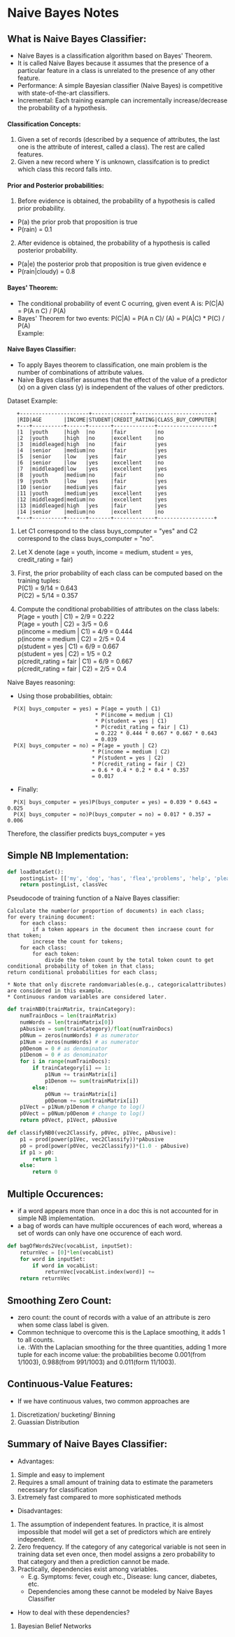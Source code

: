 # Naive Bayes Notes

## What is Naive Bayes Classifier:

- Naive Bayes is a classification algorithm based on Bayes' Theorem.
- It is called Naive Bayes because it assumes that the presence of a particular feature in a class is unrelated to the presence of any other feature.
- Performance: A simple Bayesian classifier (Naive Bayes) is competitive with state-of-the-art classifiers.
- Incremental: Each training example can incrementally increase/decrease the probability of a hypothesis.

#### Classification Concepts:

1. Given a set of records (described by a sequence of attributes, the last one is the attribute of interest, called a class). The rest are called features.
2. Given a new record where Y is unknown, classifcation is to predict which class this record falls into.

#### Prior and Posterior probabilities:

1. Before evidence is obtained, the probability of a hypothesis is called prior probability.

- P(a) the prior prob that proposition is true
- P(rain) = 0.1

2. After evidence is obtained, the probability of a hypothesis is called posterior probability.

- P(a|e) the posterior prob that proposition is true given evidence e
- P(rain|cloudy) = 0.8

#### Bayes' Theorem:

- The conditional probability of event C ocurring, given event A is:
  P(C|A) = P(A n C) / P(A)
- Bayes' Theorem for two events:
  P(C|A) = P(A n C)/ (A) = P(A|C) \* P(C) / P(A) </br>
  Example:

#### Naive Bayes Classifier:

- To apply Bayes theorem to classification, one main problem is the number of combinations of attribute values.
- Naive Bayes classifier assumes that the effect of the value of a predictor (x) on a given class (y) is independent of the values of other predictors.

Dataset Example:

```
   +----------------------+-------------+-------------------------+
   |RID|AGE       |INCOME|STUDENT|CREDIT_RATING|CLASS_BUY_COMPUTER|
   +---+----------+------+-------+-------------+------------------+
   |1  |youth     |high  |no     |fair         |no
   |2  |youth     |high  |no     |excellent    |no
   |3  |middleaged|high  |no     |fair         |yes
   |4  |senior    |medium|no     |fair         |yes
   |5  |senior    |low   |yes    |fair         |yes
   |6  |senior    |low   |yes    |excellent    |no
   |7  |middleaged|low   |yes    |excellent    |yes
   |8  |youth     |medium|no     |fair         |no
   |9  |youth     |low   |yes    |fair         |yes
   |10 |senior    |medium|yes    |fair         |yes
   |11 |youth     |medium|yes    |excellent    |yes
   |12 |middleaged|medium|no     |excellent    |yes
   |13 |middleaged|high  |yes    |fair         |yes
   |14 |senior    |medium|no     |excellent    |no
   +---+----------+------+-------+-------------+------------------+
```

1. Let C1 correspond to the class buys_computer = "yes" and C2 correspond to the class buys_computer = "no". </br>

2. Let X denote (age = youth, income = medium, student = yes, credit_rating = fair) </br>

3. First, the prior probability of each class can be computed based on the training tuples: </br>
   P(C1) = 9/14 = 0.643 </br>
   P(C2) = 5/14 = 0.357 </br>

4. Compute the conditional probabilities of attributes on the class labels:
   P(age = youth | C1) = 2/9 = 0.222 </br>
   P(age = youth | C2) = 3/5 = 0.6 </br>
   p(income = medium | C1) = 4/9 = 0.444 </br>
   p(income = medium | C2) = 2/5 = 0.4 </br>
   p(student = yes | C1) = 6/9 = 0.667 </br>
   p(student = yes | C2) = 1/5 = 0.2 </br>
   p(credit_rating = fair | C1) = 6/9 = 0.667 </br>
   p(credit_rating = fair | C2) = 2/5 = 0.4 </br>

Naive Bayes reasoning:

- Using those probabilities, obtain:

```
  P(X| buys_computer = yes) = P(age = youth | C1)
                            * P(income = medium | C1)
                            * P(student = yes | C1)
                            * P(credit_rating = fair | C1)
                            = 0.222 * 0.444 * 0.667 * 0.667 * 0.643
                            = 0.039
  P(X| buys_computer = no) = P(age = youth | C2)
                           * P(income = medium | C2)
                           * P(student = yes | C2)
                           * P(credit_rating = fair | C2)
                           = 0.6 * 0.4 * 0.2 * 0.4 * 0.357
                           = 0.017
```

- Finally:

```
  P(X| buys_computer = yes)P(buys_computer = yes) = 0.039 * 0.643 = 0.025
  P(X| buys_computer = no)P(buys_computer = no) = 0.017 * 0.357 = 0.006
```

Therefore, the classifier predicts buys_computer = yes

## Simple NB Implementation:

```python
def loadDataSet():
    postingList= [['my', 'dog', 'has', 'flea','problems', 'help', 'please'],['maybe', 'not', 'take', 'him','to', 'dog', 'park', 'stupid'],['my', 'dalmation', 'is', 'so','cute', 'I', 'love', 'him'],['stop', 'posting', 'stupid','worthless', 'garbage'],['mr', 'licks', 'ate', 'my', 'steak', 'how', 'to', 'stop', 'him'],['quit', 'buying', 'worthless', 'dog', 'food', 'stupid']]classVec= [0, 1, 0, 1, 0, 1] # 1 is abusive, 0 not
    return postingList, classVec
```

Pseudocode of training function of a Naive Bayes classifier:

    Calculate the number(or proportion of documents) in each class;
    for every training document:
        for each class:
            if a token appears in the document then incraese count for that token;
            increse the count for tokens;
        for each class:
            for each token:
                divide the token count by the total token count to get conditional probability of token in that class;
    return conditional probabilities for each class;

    * Note that only discrete randomvariables(e.g., categoricalattributes) are considered in this example.
    * Continuous random variables are considered later.

```python
def trainNB0(trainMatrix, trainCategory):
    numTrainDocs = len(trainMatrix)
    numWords = len(trainMatrix[0])
    pAbusive = sum(trainCategory)/float(numTrainDocs)
    p0Num = zeros(numWords) # as numerator
    p1Num = zeros(numWords) # as numerator
    p0Denom = 0 # as denominator
    p1Denom = 0 # as denominator
    for i in range(numTrainDocs):
        if trainCategory[i] == 1:
            p1Num += trainMatrix[i]
            p1Denom += sum(trainMatrix[i])
        else:
            p0Num += trainMatrix[i]
            p0Denom += sum(trainMatrix[i])
    p1Vect = p1Num/p1Denom # change to log()
    p0Vect = p0Num/p0Denom # change to log()
    return p0Vect, p1Vect, pAbusive

def classifyNB0(vec2Classify, p0Vec, p1Vec, pAbusive):
    p1 = prod(power(p1Vec, vec2Classify))*pAbusive
    p0 = prod(power(p0Vec, vec2Classify))*(1.0 - pAbusive)
    if p1 > p0:
        return 1
    else:
        return 0
```

## Multiple Occurences:

- if a word appears more than once in a doc this is not accounted for in simple NB implementation.
- a bag of words can have multiple occurences of each word, whereas a set of words can only have one occurence of each word.

```python
def bagOfWords2Vec(vocabList, inputSet):
    returnVec = [0]*len(vocabList)
    for word in inputSet:
        if word in vocabList:
            returnVec[vocabList.index(word)] +=
    return returnVec

```

## Smoothing Zero Count:

- zero count: the count of records with a value of an attribute is zero when some class label is given.
- Common technique to overcome this is the Laplace smoothing, it adds 1 to all counts. </br>
  i.e. :With the Laplacian smoothing for the three quantities, adding 1 more tuple for each income value: the probabilities become 0.001(from 1/1003), 0.988(from 991/1003) and 0.011(form 11/1003).

## Continuous-Value Features:

- If we have continuous values, two common approaches are

1. Discretization/ bucketing/ Binning
2. Guassian Distribution

## Summary of Naive Bayes Classifier:

- Advantages:

1. Simple and easy to implement
2. Requires a small amount of training data to estimate the parameters necessary for classification
3. Extremely fast compared to more sophisticated methods

- Disadvantages:

1. The assumption of independent features. In practice, it is almost impossible that model will get a set of predictors which are entirely independent.
2. Zero frequency. If the category of any categorical variable is not seen in training data set even once, then model assigns a zero probability to that category and then a prediction cannot be made.
3. Practically, dependencies exist among variables.
   - E.g. Symptoms: fever, cough etc., Disease: lung cancer, diabetes, etc.
   - Dependencies among these cannot be modeled by Naive Bayes Classifier

- How to deal with these dependencies?

1. Bayesian Belief Networks
